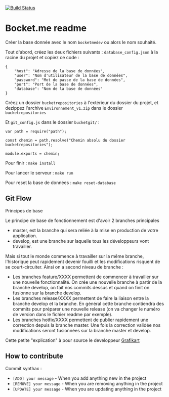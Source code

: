[![Build Status](https://travis-ci.com/bocketme/bocketme.svg?token=TazLshzovrqtnCMbsT4w&branch=master)](https://travis-ci.com/bocketme/bocketme)

# Bocket.me readme

Créer la base donnée avec le nom ```bocketmedev``` ou alors le nom souhaité. 

Tout d'abord, créez les deux fichiers suivants :
```database_config.json``` à la racine du projet et copiez ce code :
```
{
    "host": "Adresse de la base de données",
    "user": "Nom d'utilisateur de la base de données",
    "password": "Mot de passe de la base de données",
    "port": "Port de la base de données",
    "database": "Nom de la base de données"
}
```

Créez un dossier ```bucketrepositories``` à l'extérieur du dossier du projet, et dezippez l'archive ```Environnement_v1.zip``` dans le dossier ```bucketrepositories```

Et ```git_config.js``` dans le dossier ```bucketgit/``` :

```
var path = require("path");

const chemin = path.resolve("Chemin absolu du dossier bucketrepositories");

module.exports = chemin;
```


Pour finir :
``` make install ```

Pour lancer le serveur :
``` make run ```

Pour reset la base de données :
```make reset-database```

## Git Flow
Principes de base

Le principe de base de fonctionnement est d'avoir 2 branches principales
- master, est la branche qui sera reliée à la mise en production de votre application.
- develop, est une branche sur laquelle tous les développeurs vont travailler.

Mais si tout le monde commence à travailler sur la même branche, l'historique peut rapidement devenir fouilli et les modifications risquent de se court-circuiter. Ainsi on a second niveau de branche :
- Les branches feature/XXXX permettent de commencer à travailler sur une nouvelle fonctionnalité. On crée une nouvelle branche à partir de la branche develop, on fait nos commits dessus et quand on finit on fusionne sur la branche develop.
- Les branches release/XXXX permettent de faire la liaison entre la branche develop et la branche. En général cette branche contiendra des commits pour préparer une nouvelle release (on va changer le numéro de version dans le fichier readme par exemple).
- Les branches hotfix/XXXX permettent de publier rapidement une correction depuis la branche master. Une fois la correction validée nos modifications seront fusionnées sur la branche master et develop.

Cette petite "explication" à pour source le developpeur [Grafikart](https://www.grafikart.fr/formations/git/git-flow)

## How to contribute

Commit synthax :

* `[ADD] your message` - When you add anything new in the project
* `[REMOVE] your message` - When you are removing anything in the project
* `[UPDATE] your message` - When you are updating anything in the project
